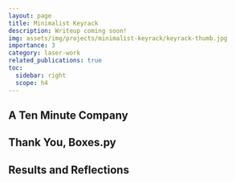 ```yaml
---
layout: page
title: Minimalist Keyrack
description: Writeup coming soon!
img: assets/img/projects/minimalist-keyrack/keyrack-thumb.jpg
importance: 3
category: laser-work
related_publications: true
toc:
  sidebar: right
  scope: h4
---
```


## A Ten Minute Company

## Thank You, Boxes.py

## Results and Reflections
